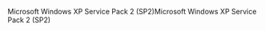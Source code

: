 <span data-ttu-id="3cc73-101">Microsoft Windows XP Service Pack 2 (SP2)</span><span class="sxs-lookup"><span data-stu-id="3cc73-101">Microsoft Windows XP Service Pack 2 (SP2)</span></span>